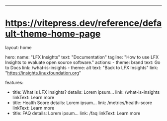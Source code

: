 ---
# https://vitepress.dev/reference/default-theme-home-page
layout: home

hero:
  name: "LFX Insights"
  text: "Documentation"
  tagline: "How to use LFX Insights to evaluate open source software."
  actions:
    - theme: brand
      text: Go to Docs
      link: /what-is-insights
    - theme: alt
      text: "Back to LFX Insights"
      link: "https://insights.linuxfoundation.org"

features:
  - title: What is LFX Insights?
    details: Lorem ipsum...
    link: /what-is-insights
    linkText: Learn more
  - title: Health Score
    details: Lorem ipsum...
    link: /metrics/health-score
    linkText: Learn more
  - title: FAQ
    details: Lorem ipsum...
    link: /faq
    linkText: Learn more
